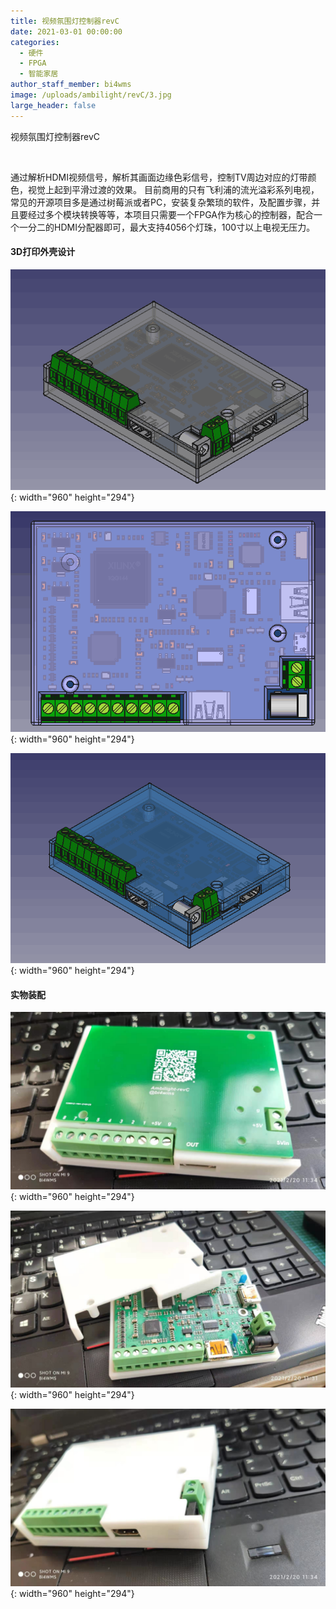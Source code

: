 ```yaml
---
title: 视频氛围灯控制器revC
date: 2021-03-01 00:00:00
categories:
  - 硬件
  - FPGA
  - 智能家居
author_staff_member: bi4wms
image: /uploads/ambilight/revC/3.jpg
large_header: false
---
```


视频氛围灯控制器revC

&nbsp;

通过解析HDMI视频信号，解析其画面边缘色彩信号，控制TV周边对应的灯带颜色，视觉上起到平滑过渡的效果。
目前商用的只有飞利浦的流光溢彩系列电视，常见的开源项目多是通过树莓派或者PC，安装复杂繁琐的软件，及配置步骤，并且要经过多个模块转换等等，本项目只需要一个FPGA作为核心的控制器，配合一个一分二的HDMI分配器即可，最大支持4056个灯珠，100寸以上电视无压力。

#### 3D打印外壳设计

![](/uploads/ambilight/revC/4.jpg){: width="960" height="294"}

![](/uploads/ambilight/revC/5.jpg){: width="960" height="294"}

![](/uploads/ambilight/revC/6.jpg){: width="960" height="294"}

#### 实物装配

![](/uploads/ambilight/revC/1.jpg){: width="960" height="294"}

![](/uploads/ambilight/revC/2.jpg){: width="960" height="294"}

![](/uploads/ambilight/revC/3.jpg){: width="960" height="294"}
